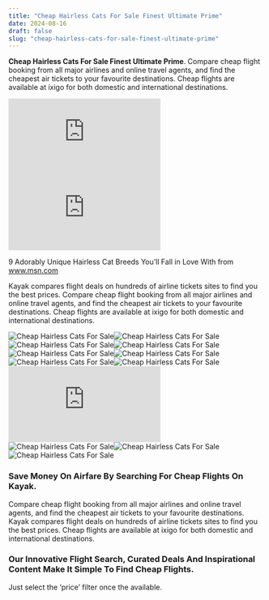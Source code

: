 ```yaml
---
title: "Cheap Hairless Cats For Sale Finest Ultimate Prime"
date: 2024-08-16
draft: false
slug: "cheap-hairless-cats-for-sale-finest-ultimate-prime" 
---
```


**Cheap Hairless Cats For Sale Finest Ultimate Prime**. Compare cheap flight booking from all major airlines and online travel agents, and find the cheapest air tickets to your favourite destinations. Cheap flights are available at ixigo for both domestic and international destinations.

![9 Adorably Unique Hairless Cat Breeds You’ll Fall in Love With](https://img-s-msn-com.akamaized.net/tenant/amp/entityid/AA1w7xCH.img?w=1200&h=675&m=4&q=100)![9 Adorably Unique Hairless Cat Breeds You’ll Fall in Love With](https://img-s-msn-com.akamaized.net/tenant/amp/entityid/AA1w7xCH.img?w=1200&h=675&m=4&q=100)

9 Adorably Unique Hairless Cat Breeds You’ll Fall in Love With from www.msn.com

Kayak compares flight deals on hundreds of airline tickets sites to find you the best prices. Compare cheap flight booking from all major airlines and online travel agents, and find the cheapest air tickets to your favourite destinations. Cheap flights are available at ixigo for both domestic and international destinations.

![Cheap Hairless Cats For Sale ](https://cheapkittens.com/wp-content/uploads/2023/06/IMG-3349.jpg " Sphynx cat for sale phoenix/Hairless cat for sale phoenix")![Cheap Hairless Cats For Sale ](https://cheapkittens.com/product/hairless-sphynx-cat-for-sale/IMG-3452.jpg " Hairless kittens for sale/Hairless sphynx cat for sale")![Cheap Hairless Cats For Sale ](https://cdn.fotofits.com/responsive/1200x1200/petzlover/gallery/img/l/sphynx-520620.jpg " Sphynx Cats For Sale Washington, DC 241005 Petzlover")![Cheap Hairless Cats For Sale ](http://www.adpost.com/classifieds/uploadmtb/ba/BareYodas/BareYodas.1.jpg " Sphynx Hairless Kittens FOR SALE ADOPTION from Los Angeles California")![Cheap Hairless Cats For Sale ](https://www.somerzby.com.au/wp-content/uploads/2018/12/elf-hairless-cats.jpg " Hairless Cats The Ultimate Guide of Hairless Cat Breeds")![Cheap Hairless Cats For Sale ](https://cheapkittens.com/wp-content/uploads/2023/06/IMG-3435.jpg " White sphynx cat/White hairless cat/White sphynx for sale")![Cheap Hairless Cats For Sale ](https://image.petmd.com/files/inline-images/hairless-cats-bambino.jpg?VersionId=P3tbZBgk.5mLtS5_usWHj04mXlDT2jaA " 6 Types of Hairless Cats and How to Care For Them PetMD")![Cheap Hairless Cats For Sale ](https://cheapkittens.com/wp-content/uploads/2023/06/IMG-3350.jpg " Sphynx cat for sale phoenix/Hairless cat for sale phoenix")![Cheap Hairless Cats For Sale ](https://img-s-msn-com.akamaized.net/tenant/amp/entityid/AA1w7xCH.img?w=1200&h=675&m=4&q=100 " 9 Adorably Unique Hairless Cat Breeds You’ll Fall in Love With")![Cheap Hairless Cats For Sale ](https://cdn.petzlover.com/petzlover/gallery/img/l/sphynx-2250866.jpg " Sphynx Cats For Sale Fallbrook, CA 599223 Petzlover")![Cheap Hairless Cats For Sale ](https://media.cnn.com/api/v1/images/stellar/prod/140606171620-biggest-splurge-cat.png?q=w_2000,h_1328,x_0,y_0,c_fill/h_778 " 'The most expensive thing I ever bought' CNN Business")![Cheap Hairless Cats For Sale ](https://cdn.petzlover.com/responsive/800x800/petzlover/gallery/img/l/persian-2279561.jpeg " Cats For Sale in Bath Quality Breeders & Affordable Prices PetzLover")

### Save Money On Airfare By Searching For Cheap Flights On Kayak.

Compare cheap flight booking from all major airlines and online travel agents, and find the cheapest air tickets to your favourite destinations. Kayak compares flight deals on hundreds of airline tickets sites to find you the best prices. Cheap flights are available at ixigo for both domestic and international destinations.

### Our Innovative Flight Search, Curated Deals And Inspirational Content Make It Simple To Find Cheap Flights.

Just select the ‘price’ filter once the available.